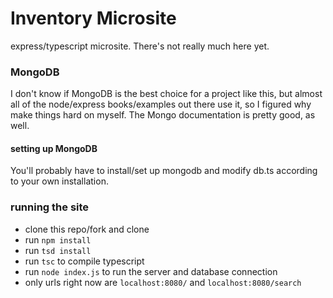 # Inventory Microsite

express/typescript microsite. There's not really much here yet.

### MongoDB

I don't know if MongoDB is the best choice for a project like this, but almost all of the node/express books/examples
out there use it, so I figured why make things hard on myself. The Mongo documentation is pretty good, as well.

#### setting up MongoDB

You'll probably have to install/set up mongodb and modify db.ts according to your own installation.

### running the site
- clone this repo/fork and clone
- run `npm install`
- run `tsd install`
- run `tsc` to compile typescript
- run `node index.js` to run the server and database connection
- only urls right now are `localhost:8080/` and `localhost:8080/search`

